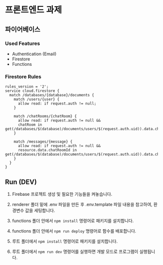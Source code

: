 # 프론트엔드 과제

## 파이어베이스

### Used Features

- Authentication (Email)
- Firestore
- Functions

### Firestore Rules

```yxml
rules_version = '2';
service cloud.firestore {
  match /databases/{database}/documents {
    match /users/{user} {
      allow read: if request.auth != null;
    }

    match /chatRooms/{chatRoom} {
      allow read: if request.auth != null &&
      chatRoom in	get(/databases/$(database)/documents/users/$(request.auth.uid)).data.chats;
    }

    match /messages/{message} {
      allow read: if request.auth != null &&
      resource.data.chatRoomId in	get(/databases/$(database)/documents/users/$(request.auth.uid)).data.chats;
    }
  }
}
```

## Run (DEV)

1. Firebase 프로젝트 생성 및 필요한 기능들을 켜놓습니다.

2. renderer 폴더 밑에 .env 파일을 만든 후 .env.template 파일 내용을 참고하여, 환경변수 값을 세팅합니다.

3. functions 폴더 안에서 `npm install` 명령어로 패키지를 설치합니다.

4. functions 폴더 안에서 `npm run deploy` 명령어로 함수를 배포합니다.

5. 루트 폴더에서 `npm install` 명령어로 패키지를 설치합니다.

6. 루트 폴더에서 `npm run dev` 명령어를 실행하면 개발 모드로 프로그램이 실행됩니다.
